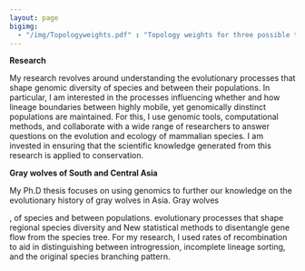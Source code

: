 ```yaml
---
layout: page
bigimg:
  - "/img/Topologyweights.pdf" : "Topology weights for three possible topologies of Indian, Tibetan, and Holarctic lineages with Dhole as an outgroup across the X chromosome"
--- 
```


**Research**

My research revolves around understanding the evolutionary processes that shape genomic diversity of species and between their populations. In particular, I am interested in the processes influencing whether and how lineage boundaries between highly mobile, yet genomically dinstinct populations are maintained. For this, I use genomic tools, computational methods, and collaborate with a wide range of researchers to answer questions on the evolution and ecology of mammalian species. I am invested in ensuring that the scientific knowledge generated from this research is applied to conservation. 

**Gray wolves of South and Central Asia**

My Ph.D thesis focuses on using genomics to further our knowledge on the evolutionary history of gray wolves in Asia. Gray wolves 





,  of species   and between populations. evolutionary processes that shape regional species diversity  and    New statistical methods to disentangle gene flow from the species tree. For my research, I used rates of recombination to aid in distinguishing between introgression, incomplete lineage sorting, and the original species branching pattern. 












